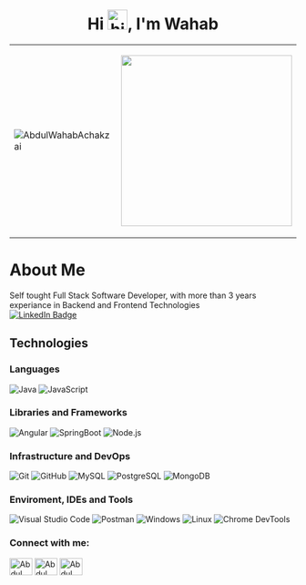### <h1 align="center">Hi  <img src="https://user-images.githubusercontent.com/1303154/88677602-1635ba80-d120-11ea-84d8-d263ba5fc3c0.gif" width="35px" alt="hi">, I'm Wahab</h1>
<table>
  <tr>
    <td><p align="left">
  <img src="https://github-readme-stats.vercel.app/api?username=AbdulWahabAchakzai&theme=merko&show_icons=true" alt="AbdulWahabAchakzai"  />
      </p></td>
    <td><p align="right">
      </p>
    <img src="https://cdn.dribbble.com/users/1059583/screenshots/4171367/coding-freak.gif" width="300"/>
    </p>
  </tr>
</table>

# About Me
Self tought Full Stack Software Developer, with more than 3 years experiance in Backend and Frontend Technologies
</br>
[![LinkedIn Badge](https://img.shields.io/badge/LinkedIn-Profile-informational?style=flat&logo=linkedin&logoColor=white&color=0D76A8)](https://www.linkedin.com/in/abdulwahabachakzai/)
## Technologies
### Languages
  ![Java](https://img.shields.io/badge/Java-%20-red?style=flat&logo=java)
  ![JavaScript](https://img.shields.io/badge/-JavaScript-333333?style=flat&logo=javascript)
  
  
  
### Libraries and Frameworks
 ![Angular](https://img.shields.io/badge/Angular-%20-critical?style=flat&logo=angular)
 ![SpringBoot](https://img.shields.io/badge/SpringBoot-%20-green?style=flat&logo=springboot)
 ![Node.js](https://img.shields.io/badge/-Node.js-333333?style=flat&logo=node.js)
   
### Infrastructure and DevOps
  ![Git](https://img.shields.io/badge/-Git-333333?style=flat&logo=git)
  ![GitHub](https://img.shields.io/badge/-GitHub-333333?style=flat&logo=github)
  ![MySQL](https://img.shields.io/badge/-MySQL-333333?style=flat&logo=mysql)
  ![PostgreSQL](https://img.shields.io/badge/PostgreSQL-%20-blue?style=flat&logo=postgresql)
  ![MongoDB](https://img.shields.io/badge/MongoDB-%20-brightgreen?style=flat&logo=mongodb)
### Enviroment, IDEs and Tools
  ![Visual Studio Code](https://img.shields.io/badge/-Visual%20Studio%20Code-333333?style=flat&logo=visual-studio-code&logoColor=007ACC)
  ![Postman](https://img.shields.io/badge/-Postman-333333?style=flat&logo=postman)
  ![Windows](https://img.shields.io/badge/-Windows%2011-333333?style=flat&logo=windows)
  ![Linux](https://img.shields.io/badge/linux-%20-red?style=flat&logo=linux)
  ![Chrome DevTools](https://img.shields.io/badge/ChromeDevTools-%20-brightgreen?style=flat&logo=googlechrome)
</br>

<p align="left">
<h3 align="left">Connect with me:</h3>
<a href="https://twitter.com/wahabachakzai" target="blank"><img align="center" src="https://cdn.jsdelivr.net/npm/simple-icons@3.0.1/icons/twitter.svg" alt="Abdul Wahab Achakzai" height="30" width="40" /></a>
<a href="https://instagram.com/wahab_achakzai" target="blank"><img align="center" src="https://cdn.jsdelivr.net/npm/simple-icons@3.0.1/icons/instagram.svg" alt="Abdul Wahab Achakzai" height="30" width="40" /></a>
<a href="https://facebook.com/abdulwahabachakzai" target="blank"><img align="center" src="https://cdn.jsdelivr.net/npm/simple-icons@3.0.1/icons/facebook.svg" alt="Abdul Wahab Achakzai" height="30" width="40" /></a>
</p>
<br />







